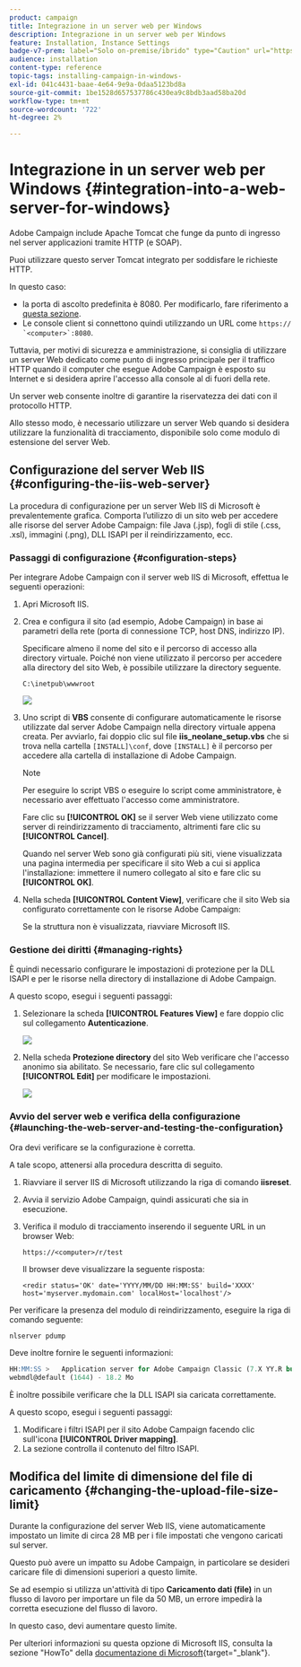 ```yaml
---
product: campaign
title: Integrazione in un server web per Windows
description: Integrazione in un server web per Windows
feature: Installation, Instance Settings
badge-v7-prem: label="Solo on-premise/ibrido" type="Caution" url="https://experienceleague.adobe.com/docs/campaign-classic/using/installing-campaign-classic/architecture-and-hosting-models/hosting-models-lp/hosting-models.html?lang=it" tooltip="Applicabile solo alle distribuzioni on-premise e ibride"
audience: installation
content-type: reference
topic-tags: installing-campaign-in-windows-
exl-id: 041c4431-baae-4e64-9e9a-0daa5123bd8a
source-git-commit: 1be1528d657537786c430ea9c8bdb3aad58ba20d
workflow-type: tm+mt
source-wordcount: '722'
ht-degree: 2%

---
```


# Integrazione in un server web per Windows {#integration-into-a-web-server-for-windows}

Adobe Campaign include Apache Tomcat che funge da punto di ingresso nel server applicazioni tramite HTTP (e SOAP).

Puoi utilizzare questo server Tomcat integrato per soddisfare le richieste HTTP.

In questo caso:

* la porta di ascolto predefinita è 8080. Per modificarlo, fare riferimento a [questa sezione](../../installation/using/configure-tomcat.md).
* Le console client si connettono quindi utilizzando un URL come ```https:// `<computer>`:8080```.

Tuttavia, per motivi di sicurezza e amministrazione, si consiglia di utilizzare un server Web dedicato come punto di ingresso principale per il traffico HTTP quando il computer che esegue Adobe Campaign è esposto su Internet e si desidera aprire l&#39;accesso alla console al di fuori della rete.

Un server web consente inoltre di garantire la riservatezza dei dati con il protocollo HTTP.

Allo stesso modo, è necessario utilizzare un server Web quando si desidera utilizzare la funzionalità di tracciamento, disponibile solo come modulo di estensione del server Web.

## Configurazione del server Web IIS {#configuring-the-iis-web-server}

La procedura di configurazione per un server Web IIS di Microsoft è prevalentemente grafica. Comporta l’utilizzo di un sito web per accedere alle risorse del server Adobe Campaign: file Java (.jsp), fogli di stile (.css, .xsl), immagini (.png), DLL ISAPI per il reindirizzamento, ecc.


### Passaggi di configurazione {#configuration-steps}

Per integrare Adobe Campaign con il server web IIS di Microsoft, effettua le seguenti operazioni:

1. Apri Microsoft IIS.
1. Crea e configura il sito (ad esempio, Adobe Campaign) in base ai parametri della rete (porta di connessione TCP, host DNS, indirizzo IP).

   Specificare almeno il nome del sito e il percorso di accesso alla directory virtuale. Poiché non viene utilizzato il percorso per accedere alla directory del sito Web, è possibile utilizzare la directory seguente.

   ```
   C:\inetpub\wwwroot
   ```

   ![](assets/s_ncs_install_iis7_parameters_step1.png)

1. Uno script di **VBS** consente di configurare automaticamente le risorse utilizzate dal server Adobe Campaign nella directory virtuale appena creata. Per avviarlo, fai doppio clic sul file **iis_neolane_setup.vbs** che si trova nella cartella `[INSTALL]\conf`, dove `[INSTALL]` è il percorso per accedere alla cartella di installazione di Adobe Campaign.

   >[!NOTE]
   >
   >Per eseguire lo script VBS o eseguire lo script come amministratore, è necessario aver effettuato l&#39;accesso come amministratore.

   Fare clic su **[!UICONTROL OK]** se il server Web viene utilizzato come server di reindirizzamento di tracciamento, altrimenti fare clic su **[!UICONTROL Cancel]**.

   Quando nel server Web sono già configurati più siti, viene visualizzata una pagina intermedia per specificare il sito Web a cui si applica l&#39;installazione: immettere il numero collegato al sito e fare clic su **[!UICONTROL OK]**.

1. Nella scheda **[!UICONTROL Content View]**, verificare che il sito Web sia configurato correttamente con le risorse Adobe Campaign:

   Se la struttura non è visualizzata, riavviare Microsoft IIS.

### Gestione dei diritti {#managing-rights}

È quindi necessario configurare le impostazioni di protezione per la DLL ISAPI e per le risorse nella directory di installazione di Adobe Campaign.

A questo scopo, esegui i seguenti passaggi:

1. Selezionare la scheda **[!UICONTROL Features View]** e fare doppio clic sul collegamento **Autenticazione**.

   ![](assets/s_ncs_install_iis7_parameters_step8.png)

1. Nella scheda **Protezione directory** del sito Web verificare che l&#39;accesso anonimo sia abilitato. Se necessario, fare clic sul collegamento **[!UICONTROL Edit]** per modificare le impostazioni.

   ![](assets/s_ncs_install_iis7_parameters_step9.png)

### Avvio del server web e verifica della configurazione {#launching-the-web-server-and-testing-the-configuration}

Ora devi verificare se la configurazione è corretta.

A tale scopo, attenersi alla procedura descritta di seguito.

1. Riavviare il server IIS di Microsoft utilizzando la riga di comando **iisreset**.

1. Avvia il servizio Adobe Campaign, quindi assicurati che sia in esecuzione.

1. Verifica il modulo di tracciamento inserendo il seguente URL in un browser Web:

   ```
   https://<computer>/r/test
   ```

   Il browser deve visualizzare la seguente risposta:

   ```
   <redir status='OK' date='YYYY/MM/DD HH:MM:SS' build='XXXX' host='myserver.mydomain.com' localHost='localhost'/>
   ```

Per verificare la presenza del modulo di reindirizzamento, eseguire la riga di comando seguente:

```
nlserver pdump
```

Deve inoltre fornire le seguenti informazioni:

```sql
HH:MM:SS >   Application server for Adobe Campaign Classic (7.X YY.R build XXX@SHA1) of DD/MM/YYYY
webmdl@default (1644) - 18.2 Mo
```

È inoltre possibile verificare che la DLL ISAPI sia caricata correttamente.

A questo scopo, esegui i seguenti passaggi:

1. Modificare i filtri ISAPI per il sito Adobe Campaign facendo clic sull&#39;icona **[!UICONTROL Driver mapping]**.
1. La sezione controlla il contenuto del filtro ISAPI.


## Modifica del limite di dimensione del file di caricamento {#changing-the-upload-file-size-limit}

Durante la configurazione del server Web IIS, viene automaticamente impostato un limite di circa 28 MB per i file impostati che vengono caricati sul server.

Questo può avere un impatto su Adobe Campaign, in particolare se desideri caricare file di dimensioni superiori a questo limite.

Se ad esempio si utilizza un&#39;attività di tipo **Caricamento dati (file)** in un flusso di lavoro per importare un file da 50 MB, un errore impedirà la corretta esecuzione del flusso di lavoro.

In questo caso, devi aumentare questo limite.

Per ulteriori informazioni su questa opzione di Microsoft IIS, consulta la sezione &quot;HowTo&quot; della [documentazione di Microsoft](https://learn.microsoft.com/en-us/iis/configuration/system.webServer/security/requestFiltering/requestLimits/){target="_blank"}.

